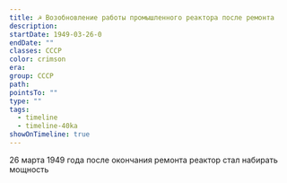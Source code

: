 ```yaml
---
title: ☭ Возобновление работы промышленного реактора после ремонта
description: 
startDate: 1949-03-26-0
endDate: ""
classes: СССР
color: crimson
era: 
group: СССР
path: 
pointsTo: ""
type: ""
tags:
  - timeline
  - timeline-40ka
showOnTimeline: true
---
```


26 марта 1949 года после окончания ремонта реактор стал набирать мощность